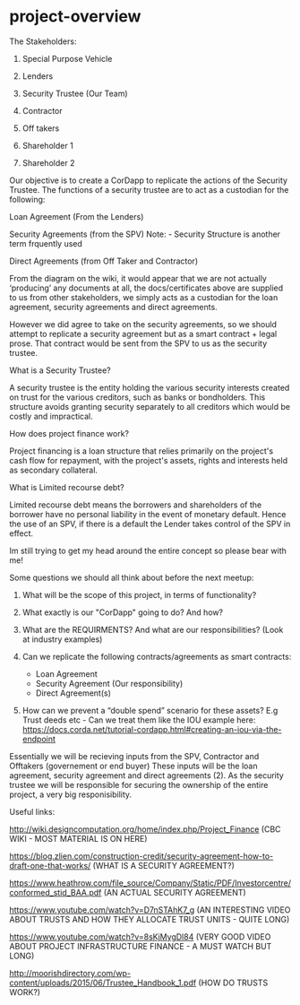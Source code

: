 # project-overview

The Stakeholders:

1. Special Purpose Vehicle

2. Lenders

3. Security Trustee (Our Team)

4. Contractor

5. Off takers

6. Shareholder 1

7. Shareholder 2


Our objective is to create a CorDapp to replicate the actions of the Security Trustee.  The functions of a security trustee are to act as a custodian for the following:


Loan Agreement (From the Lenders)

Security Agreements (from the SPV)  Note: - Security Structure is another term frquently used

Direct Agreements (from Off Taker and Contractor)



From the diagram on the wiki, it would appear that we are not actually ‘producing’ any documents at all, the docs/certificates above are supplied to us from other stakeholders, we simply acts as a custodian for the loan agreement, security agreements and direct agreements.

However we did agree to take on the security agreements, so we should attempt to replicate a security agreement but as a smart contract + legal prose.  That contract would be sent from the SPV to us as the security trustee.


What is a Security Trustee?

A security trustee is the entity holding the various security interests created on trust for the various creditors, such as banks or bondholders. This structure avoids granting security separately to all creditors which would be costly and impractical.


How does project finance work?

Project financing is a loan structure that relies primarily on the project's cash flow for repayment, with the project's assets, rights and interests held as secondary collateral. 


What is Limited recourse debt?

Limited recourse debt means the borrowers and shareholders of the borrower have no personal liability in the event of monetary default.  Hence the use of an SPV, if there is a default the Lender takes control of the SPV in effect.



Im still trying to get my head around the entire concept so please bear with me!

Some questions we should all think about before the next meetup:

1. What will be the scope of this project, in terms of functionality? 

2. What exactly is our "CorDapp" going to do? And how?

3. What are the REQUIRMENTS? And what are our responsibilities? (Look at industry examples)

4. Can we replicate the following contracts/agreements as smart contracts:
    -    Loan Agreement
    -    Security Agreement (Our responsibility)
    -    Direct Agreement(s)

5. How can we prevent a “double spend” scenario for these assets? E.g Trust deeds etc - Can we treat them like the IOU example here: https://docs.corda.net/tutorial-cordapp.html#creating-an-iou-via-the-endpoint



Essentially we will be recieving inputs from the SPV, Contractor and Offtakers (governement or end buyer)
These inputs will be the loan agreement, security agreement and direct agreements (2).  As the security trustee we will be responsible for securing the ownership of the entire project, a very big responisibility.

Useful links:

http://wiki.designcomputation.org/home/index.php/Project_Finance (CBC WIKI - MOST MATERIAL IS ON HERE)

https://blog.zlien.com/construction-credit/security-agreement-how-to-draft-one-that-works/ (WHAT IS A SECURITY AGREEMENT?)

https://www.heathrow.com/file_source/Company/Static/PDF/Investorcentre/conformed_stid_BAA.pdf (AN ACTUAL SECURITY AGREEMENT)

https://www.youtube.com/watch?v=D7nSTAhK7_g (AN INTERESTING VIDEO ABOUT TRUSTS AND HOW THEY ALLOCATE TRUST UNITS - QUITE LONG)

https://www.youtube.com/watch?v=8sKjMygDl84 (VERY GOOD VIDEO ABOUT PROJECT INFRASTRUCTURE FINANCE - A MUST WATCH BUT LONG)




http://moorishdirectory.com/wp-content/uploads/2015/06/Trustee_Handbook_1.pdf (HOW DO TRUSTS WORK?)
